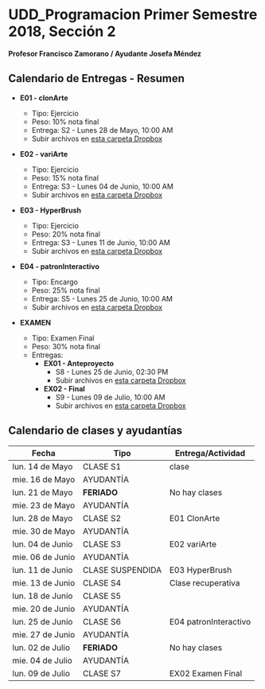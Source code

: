 # UDD_Programacion Primer Semestre 2018, Sección 2
**Profesor Francisco Zamorano / Ayudante Josefa Méndez**

## Calendario de Entregas - Resumen
* **E01 - clonArte**
  * Tipo: Ejercicio
  * Peso: 10% nota final
  * Entrega: S2 - Lunes 28 de Mayo, 10:00 AM
  * Subir archivos en [esta carpeta Dropbox](https://www.dropbox.com/request/FuZukVSRMflCdnixY6O5)

* **E02 - variArte**
  * Tipo: Ejercicio
  * Peso: 15% nota final
  * Entrega: S3 - Lunes 04 de Junio, 10:00 AM
  * Subir archivos en [esta carpeta Dropbox](https://www.dropbox.com/request/Qkd8smElZ4SPXy8KPlSb)

* **E03 - HyperBrush**
  * Tipo: Ejercicio
  * Peso: 20% nota final
  * Entrega: S3 - Lunes 11 de Junio, 10:00 AM
  * Subir archivos en [esta carpeta Dropbox](https://www.dropbox.com/request/XU5NOuh0llo57Osc1w81)


* **E04 - patronInteractivo**
  * Tipo: Encargo
  * Peso: 25% nota final
  * Entrega: S5 - Lunes 25 de Junio, 10:00 AM
  * Subir archivos en [esta carpeta Dropbox](https://www.dropbox.com/request/8j8nT5koGvYCThUfZ5T6)

* **EXAMEN**
  * Tipo: Examen Final
  * Peso: 30% nota final
  * Entregas:
    * **EX01 - Anteproyecto**
      * S8 - Lunes 25 de Junio, 02:30 PM
      * Subir archivos en [esta carpeta Dropbox](https://www.dropbox.com/request/ak8SbjacKug0OMFuq3pN)
    * **EX02 - Final**
      * S9 - Lunes 09 de Julio, 10:00 AM
      * Subir archivos en [esta carpeta Dropbox](https://www.dropbox.com/request/aeH4UEbstRNaLirb6bMG)


## Calendario de clases y ayudantías


Fecha | Tipo | Entrega/Actividad
------------ | ------------- | ---
lun. 14 de Mayo	| CLASE	S1	| clase
mie. 16 de Mayo	| AYUDANTÍA	|
lun. 21 de Mayo	| **FERIADO**	| No hay clases
mie. 23 de Mayo	| AYUDANTÍA	|
lun. 28 de Mayo	| CLASE	S2	| E01 ClonArte
mie. 30 de Mayo	| AYUDANTÍA	|
lun. 04 de Junio	| CLASE	S3	|E02 variArte
mie. 06 de Junio	| AYUDANTÍA	|
lun. 11 de Junio	| CLASE	SUSPENDIDA	| E03 HyperBrush
mie. 13 de Junio	| CLASE S4	| Clase recuperativa
lun. 18 de Junio	| CLASE	S5	|
mie. 20 de Junio	| AYUDANTÍA	|
lun. 25 de Junio	| CLASE	S6	| E04 patronInteractivo
mie. 27 de Junio	| AYUDANTÍA	|
lun. 02 de Julio	| **FERIADO**	| No hay clases
mie. 04 de Julio	| AYUDANTÍA	|
lun. 09 de Julio	| CLASE	S7	| EX02 Examen Final
